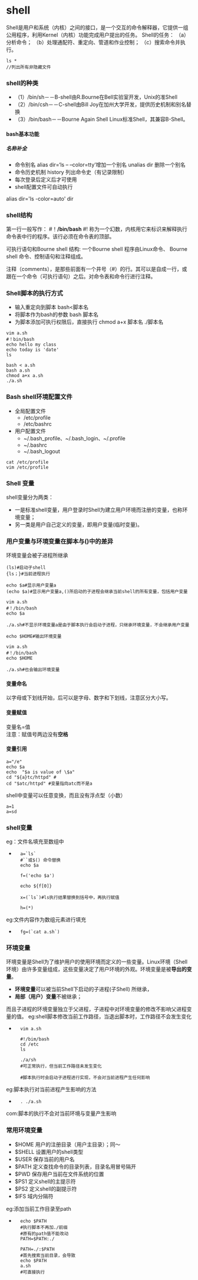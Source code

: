 # shell
Shell是用户和系统（内核）之间的接口，是一个交互的命令解释器，它提供一组公用程序，利用Kernel（内核）功能完成用户提出的任务。
	Shell的任务：
	（a）分析命令；
	（b）处理通配符、重定向、管道和作业控制；
	（c）搜索命令并执行。

```linux
ls *
//列出所有非隐藏文件
```

### shell的种类
- （1）/bin/sh－－B-shell由R.Bourne在Bell实验室开发，Unix的准Shell
- （2）/bin/csh－－C-shell由Bill Joy在加州大学开发，提供历史机制和别名替换
- （3）/bin/bash－－Bourne Again Shell Linux标准Shell，其兼容B-Shell。

#### bash基本功能
##### 名称补全
- 命令别名
alias  dir=‘ls – –color=tty’增加一个别名
unalias dir	删除一个别名
- 命令历史机制
history
列出命令史（有记录限制）
- 每次登录后定义后才可使用
- shell配置文件可自动执行

alias dir='ls -color=auto'
dir

### shell结构
第一行一般写作：
\#！**/bin/bash**
\#! 称为一个幻数，内核用它来标识来解释执行命令表中行的程序。该行必须在命令表的顶部。

可执行语句和Bourne shell 结构: 一个Bourne shell 程序由Linux命令、 Bourne  shell 命令、控制语句和注释组成。

注释（comments），是那些前面有一个井号（#）的行。其可以是自成一行，或跟在一个命令（可执行语句）之后。对命令表和命令行进行注释。

### Shell脚本的执行方式
- 输入重定向到脚本
bash<脚本名
- 将脚本作为bash的参数
bash  脚本名
- 为脚本添加可执行权限后，直接执行
chmod a+x 脚本名
./脚本名

```linux
vim a.sh
#！bin/bash
echo hello my class
echo today is 'date'
ls

bash < a.sh
bash a.sh
chmod a+x a.sh
./a.sh
```

### Bash shell环境配置文件
- 全局配置文件
  - /etc/profile
  - /etc/bashrc
- 用户配置文件
  - ~/.bash_profile、~/.bash_login、~/.profile 
  - ~/.bashrc
  - ~/.bash_logout

```
cat /etc/profile
vim /etc/profile
```

### Shell 变量
shell变量分为两类：
- 一是标准shell变量，用户登录时Shell为建立用户环境而注册的变量，也称环境变量；
- 另一类是用户自己定义的变量，即用户变量(临时变量)。
### 用户变量与环境变量在脚本与()中的差异
环境变量会被子进程所继承
```
(ls)#启动子shell
{ls；}#当前进程执行

echo $a#显示用户变量a
(echo $a)#显示用户变量a,()所启动的子进程会继承当前shell的所有变量，包括用户变量

vim a.sh
#！/bin/bash
echo $a

./a.sh#不显示环境变量a是由于脚本执行会启动子进程，只继承环境变量，不会继承用户变量
```

```
echo $HOME#输出环境变量

vim a.sh
#！/bin/bash
echo $HOME

./a.sh#也会输出环境变量
```

#### 变量命名
以字母或下划线开始，后可以是字母、数字和下划线，注意区分大小写。

#### 变量赋值
变量名=值     
注意：赋值号两边没有**空格**

#### 变量引用
```
a="/e"
echo $a
echo  "$a is value of \$a"
cd "${a}tc/httpd" #
cd "$atc/httpd" #变量指向atc而不是a
```
shell中变量可以任意变换，而且没有浮点型（小数）
```
a=1
a=sd
```

### shell变量
eg：文件名填充至数组中
- ```
	a=`ls`
	#``或$()	命令替换
	echo $a

	f=('echo $a')

	echo ${f[0]}

	x=(`ls`)#ls执行结果替换到括号中，再执行赋值

	h=(*)

eg:文件内容作为数组元素进行填充
- ```
	fg=(`cat a.sh`)

### 环境变量
环境变量是Shell为了维护用户的使用环境而定义的一些变量。Linux环境（Shell环境）由许多变量组成，这些变量决定了用户环境的外观。环境变量是被**导出的变量**。
- **环境变量**可以被当前Shell下启动的子进程(子Shell) 所继承，
- **局部（用户）变量**不被继承；

而且子进程的环境变量独立于父进程，子进程中对环境变量的修改不影响父进程变量的值。
eg:shell脚本修改当前工作路径，当退出脚本时，工作路径不会发生变化
- ```
 	vim a.sh

 	#!/bim/bash
 	cd /etc
 	ls

	./a/sh
	#可正常执行，但当前工作路径未发生变化

	#脚本执行时会启动子进程进行实现，不会对当前进程产生任何影响
  ```
eg:脚本执行对当前进程产生影响的方法
- ```
	. ./a.sh
  ```
com:脚本的执行不会对当前环境与变量产生影响

### 常用环境变量
- \$HOME	   用户的注册目录（用户主目录）；同～
- \$SHELL       设置用户的shell类型
- \$USER	   保存当前的用户名
- \$PATH	 定义查找命令的目录列表，目录名用冒号隔开
- \$PWD		保存用户当前在文件系统的位置
- \$PS1		定义shell的主提示符
- \$PS2		定义shell的副提示符
- \$IFS		域内分隔符

eg:添加当前工作目录至path
- ```
	echo $PATH
	#执行脚本不再加./前缀
	#原有的path值不能改动
	PATH=$PATH:./
	
	PATH=./:$PATH
	#首先搜索当前目录，会导致
	echo $PATH
	a.sh
	#可直接执行
  ```




